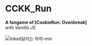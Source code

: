 # CCKK_Run
**A fangame of [CookieRun: Ovenbreak]**<br>
_with Vanilla JS_<br><br>
![Inked달리는 까까-min](https://user-images.githubusercontent.com/66164561/169789708-c0be4e1e-257b-4dd0-999b-335f46d314cc.gif)
